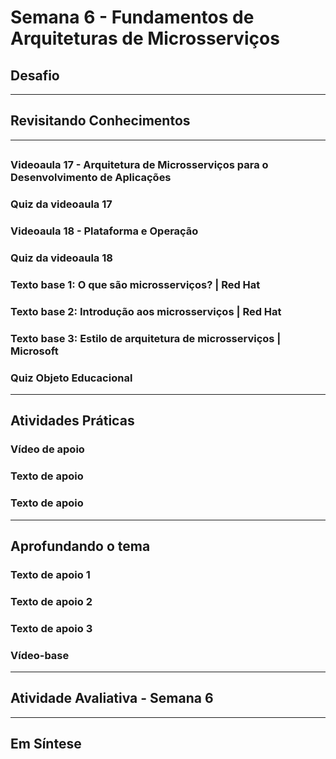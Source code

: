 # Semana 6 - Fundamentos de Arquiteturas de Microsserviços

## Desafio

---

## Revisitando Conhecimentos

---

##
### Videoaula 17 - Arquitetura de Microsserviços para o Desenvolvimento de Aplicações

### Quiz da videoaula 17

### Videoaula 18 - Plataforma e Operação

### Quiz da videoaula 18

### Texto base 1: O que são microsserviços? | Red Hat

### Texto base 2: Introdução aos microsserviços | Red Hat

### Texto base 3: Estilo de arquitetura de microsserviços | Microsoft

### Quiz Objeto Educacional

---

## Atividades Práticas
### Vídeo de apoio
### Texto de apoio
### Texto de apoio

---

## Aprofundando o tema
### Texto de apoio 1
### Texto de apoio 2
### Texto de apoio 3
### Vídeo-base

---

## Atividade Avaliativa - Semana 6

---

## Em Síntese